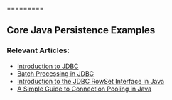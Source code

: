 =========

## Core Java Persistence Examples

### Relevant Articles: 
- [Introduction to JDBC](http://www.baeldung.com/java-jdbc)
- [Batch Processing in JDBC](http://www.baeldung.com/jdbc-batch-processing)
- [Introduction to the JDBC RowSet Interface in Java](http://www.baeldung.com/java-jdbc-rowset)
- [A Simple Guide to Connection Pooling in Java](https://www.baeldung.com/java-connection-pooling)
